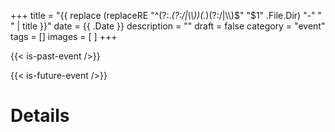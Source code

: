 +++
title = "{{ replace (replaceRE "^(?:.*(?:/|\\\\))(.*)(?:/|\\\\)$" "$1" .File.Dir) "-" " " | title }}"
date = {{ .Date }}
description = "" 
draft = false
category = "event"
tags = []
images = [
]
+++

{{< is-past-event />}}

{{< is-future-event />}}

<!--more-->

# Details
